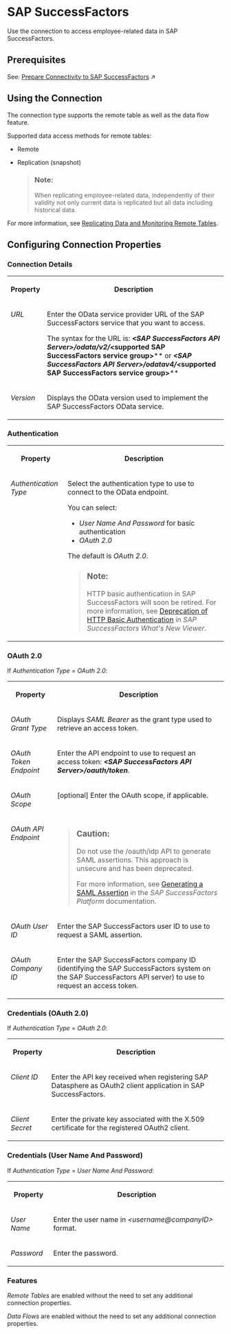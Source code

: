 <!-- loio39df02030d4b411487bacecf9afea4e8 -->

# SAP SuccessFactors

Use the connection to access employee-related data in SAP SuccessFactors.



<a name="loio39df02030d4b411487bacecf9afea4e8__section_um5_5lg_hsb"/>

## Prerequisites

See: [Prepare Connectivity to SAP SuccessFactors](https://help.sap.com/viewer/935116dd7c324355803d4b85809cec97/internal/en-US/c9b19156c417409b8d563cc4b56c5dc0.html "To be able to successfully validate and use a connection to SAP SuccessFactors for remote tables or data flows certain preparations have to be made.") :arrow_upper_right:



<a name="loio39df02030d4b411487bacecf9afea4e8__section_n34_dcc_x4b"/>

## Using the Connection

The connection type supports the remote table as well as the data flow feature.

Supported data access methods for remote tables:

-   Remote
-   Replication \(snapshot\)

    > ### Note:  
    > When replicating employee-related data, independently of their validity not only current data is replicated but all data including historical data.


For more information, see [Replicating Data and Monitoring Remote Tables](../Data-Integration-Monitor/replicating-data-and-monitoring-remote-tables-4dd95d7.md). 



<a name="loio39df02030d4b411487bacecf9afea4e8__section_irc_b54_npb"/>

## Configuring Connection Properties



### Connection Details


<table>
<tr>
<th valign="top">

Property



</th>
<th valign="top">

Description



</th>
</tr>
<tr>
<td valign="top">

 *URL*  



</td>
<td valign="top">

 Enter the OData service provider URL of the SAP SuccessFactors service that you want to access. 

The syntax for the URL is: ****<SAP SuccessFactors API Server\>*/odata/v2/*<supported SAP SuccessFactors service group\>**** or ****<SAP SuccessFactors API Server\>*/odatav4/*<supported SAP SuccessFactors service group\>**** 



</td>
</tr>
<tr>
<td valign="top">

 *Version*  



</td>
<td valign="top">

 Displays the OData version used to implement the SAP SuccessFactors OData service. 



</td>
</tr>
</table>



### Authentication


<table>
<tr>
<th valign="top">

Property



</th>
<th valign="top">

Description



</th>
</tr>
<tr>
<td valign="top">

*Authentication Type*



</td>
<td valign="top">

Select the authentication type to use to connect to the OData endpoint. 

You can select:

-   *User Name And Password* for basic authentication
-   *OAuth 2.0* 

The default is *OAuth 2.0*.

> ### Note:  
> HTTP basic authentication in SAP SuccessFactors will soon be retired. For more information, see [Deprecation of HTTP Basic Authentication](https://help.sap.com/doc/62fddbd651204629b46bbccbabf886ba/cloud/en-US/fcc05a902b4140e585d968c2fe4a96bc.html) in *SAP SuccessFactors What's New Viewer*.



</td>
</tr>
</table>



### OAuth 2.0

If *Authentication Type* = *OAuth 2.0*:


<table>
<tr>
<th valign="top">

Property



</th>
<th valign="top">

Description



</th>
</tr>
<tr>
<td valign="top">

*OAuth Grant Type*



</td>
<td valign="top">

Displays *SAML Bearer* as the grant type used to retrieve an access token. 



</td>
</tr>
<tr>
<td valign="top">

*OAuth Token Endpoint*



</td>
<td valign="top">

Enter the API endpoint to use to request an access token: ****<SAP SuccessFactors API Server\>*/oauth/token***.



</td>
</tr>
<tr>
<td valign="top">

*OAuth Scope*



</td>
<td valign="top">

\[optional\] Enter the OAuth scope, if applicable.



</td>
</tr>
<tr>
<td valign="top">

*OAuth API Endpoint*



</td>
<td valign="top">

> ### Caution:  
> Do not use the /oauth/idp API to generate SAML assertions. This approach is unsecure and has been deprecated.
> 
> For more information, see [Generating a SAML Assertion](https://help.sap.com/docs/SAP_SUCCESSFACTORS_PLATFORM/d599f15995d348a1b45ba5603e2aba9b/4e27e8f6ae2748ab9f23228dd6a31b06.html) in the *SAP SuccessFactors Platform* documentation.



</td>
</tr>
<tr>
<td valign="top">

*OAuth User ID*



</td>
<td valign="top">

Enter the SAP SuccessFactors user ID to use to request a SAML assertion.



</td>
</tr>
<tr>
<td valign="top">

*OAuth Company ID*



</td>
<td valign="top">

Enter the SAP SuccessFactors company ID \(identifying the SAP SuccessFactors system on the SAP SuccessFactors API server\) to use to request an access token.



</td>
</tr>
</table>



### Credentials \(OAuth 2.0\)

If *Authentication Type* = *OAuth 2.0*:


<table>
<tr>
<th valign="top">

Property



</th>
<th valign="top">

Description



</th>
</tr>
<tr>
<td valign="top">

*Client ID*



</td>
<td valign="top">

Enter the API key received when registering SAP Datasphere as OAuth2 client application in SAP SuccessFactors. 



</td>
</tr>
<tr>
<td valign="top">

*Client Secret*



</td>
<td valign="top">

Enter the private key associated with the X.509 certificate for the registered OAuth2 client.



</td>
</tr>
</table>



### Credentials \(User Name And Password\)

If *Authentication Type* = *User Name And Password*:


<table>
<tr>
<th valign="top">

Property



</th>
<th valign="top">

Description



</th>
</tr>
<tr>
<td valign="top">

 *User Name*  



</td>
<td valign="top">

 Enter the user name in *<username@companyID\>* format. 



</td>
</tr>
<tr>
<td valign="top">

 *Password*  



</td>
<td valign="top">

 Enter the password. 



</td>
</tr>
</table>



### Features

*Remote Tables* are enabled without the need to set any additional connection properties.

*Data Flows* are enabled without the need to set any additional connection properties.

